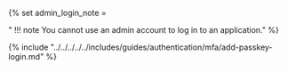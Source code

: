 {% set admin_login_note =

"    !!! note
        You cannot use an admin account to log in to an application." 
%}

{% include "../../../../../includes/guides/authentication/mfa/add-passkey-login.md" %}
